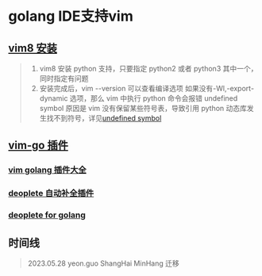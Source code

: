 # golang IDE支持vim
## [vim8 安装][1]

> 1. vim8 安装 python 支持，只要指定 python2 或者 python3 其中一个，同时指定有问题
> 2. 安装完成后，vim --version 可以查看编译选项
>    如果没有-Wl,-export-dynamic 选项，那么 vim 中执行 python 命令会报错 undefined symbol
>    原因是 vim 没有保留某些符号表，导致引用 python 动态库发生找不到符号，详见[undefined symbol][2]

## [vim-go 插件][3]

### [vim golang 插件大全][4]

### [deoplete 自动补全插件][5]

### [deoplete for golang][6]

[1]: https://github.com/ycm-core/YouCompleteMe/wiki/Building-Vim-from-source
[2]: https://blog.csdn.net/jq0123/article/details/1340839
[3]: https://github.com/fatih/vim-go/wiki/Tutorial#vim-go-tutorial
[4]: https://github.com/golang/go/wiki/IDEsAndTextEditorPlugins
[5]: https://github.com/Shougo/deoplete.nvim
[6]: https://github.com/deoplete-plugins/deoplete-go

## 时间线
> 2023.05.28 yeon.guo ShangHai MinHang 迁移

